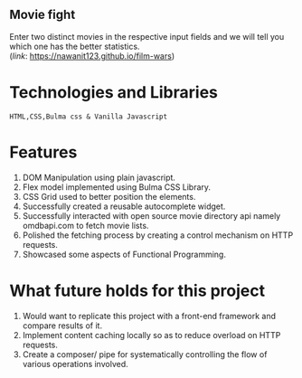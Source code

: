 ## Movie fight
Enter two distinct movies in the respective input fields and we will tell you which one has the better statistics. </br>
(_link_: https://nawanit123.github.io/film-wars) 

# Technologies and Libraries
    HTML,CSS,Bulma css & Vanilla Javascript

# Features
1.  DOM Manipulation using plain javascript.
2.  Flex model implemented using Bulma CSS Library.
3.  CSS Grid used to better position the elements.
4.  Successfully created a reusable autocomplete widget.
5.  Successfully interacted with open source movie directory api namely omdbapi.com to fetch movie lists.
6.  Polished the fetching process by creating a control mechanism on HTTP requests.
7.  Showcased some aspects of Functional Programming.

# What future holds for this project
1. Would want to replicate this project with a front-end framework and compare results of it.
2. Implement content caching locally so as to reduce overload on HTTP requests.
3. Create a composer/ pipe for systematically controlling the flow of various operations involved.

